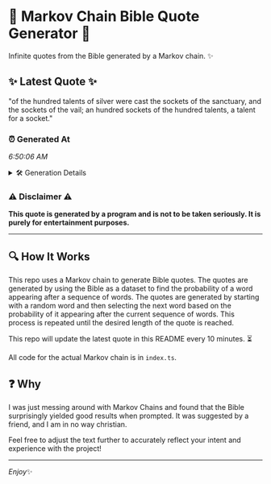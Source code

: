# 📖 Markov Chain Bible Quote Generator 📖

Infinite quotes from the Bible generated by a Markov chain. ✨

## ✨ Latest Quote ✨
"of the hundred talents of silver were cast the sockets of the sanctuary, and the sockets of the vail; an hundred sockets of the hundred talents, a talent for a socket."

### ⏰ Generated At
*6:50:06 AM*

<details>
    <summary>🛠️ Generation Details</summary>
    <p>
        <strong>🌱 Seed:</strong> of<br>
        <strong>🔄 Iterations:</strong> 30<br>
        <strong>📜 Context History:</strong><br>[ of ]: the<br>[ of, the ]: hundred<br>[ of, the, hundred ]: talents<br>[ of, the, hundred, talents ]: of<br>[ of, the, hundred, talents, of ]: silver<br>[ of, the, hundred, talents, of, silver ]: were<br>[ the, hundred, talents, of, silver, were ]: cast<br>[ hundred, talents, of, silver, were, cast ]: the<br>[ talents, of, silver, were, cast, the ]: sockets<br>[ of, silver, were, cast, the, sockets ]: of<br>[ silver, were, cast, the, sockets, of ]: the<br>[ were, cast, the, sockets, of, the ]: sanctuary,<br>[ cast, the, sockets, of, the, sanctuary, ]: and<br>[ the, sockets, of, the, sanctuary,, and ]: the<br>[ sockets, of, the, sanctuary,, and, the ]: sockets<br>[ of, the, sanctuary,, and, the, sockets ]: of<br>[ the, sanctuary,, and, the, sockets, of ]: the<br>[ sanctuary,, and, the, sockets, of, the ]: vail;<br>[ and, the, sockets, of, the, vail; ]: an<br>[ the, sockets, of, the, vail;, an ]: hundred<br>[ sockets, of, the, vail;, an, hundred ]: sockets<br>[ of, the, vail;, an, hundred, sockets ]: of<br>[ the, vail;, an, hundred, sockets, of ]: the<br>[ vail;, an, hundred, sockets, of, the ]: hundred<br>[ an, hundred, sockets, of, the, hundred ]: talents,<br>[ hundred, sockets, of, the, hundred, talents, ]: a<br>[ sockets, of, the, hundred, talents,, a ]: talent<br>[ of, the, hundred, talents,, a, talent ]: for<br>[ the, hundred, talents,, a, talent, for ]: a<br>[ hundred, talents,, a, talent, for, a ]: socket.<br>
    </p>
</details>

### ⚠️ Disclaimer ⚠️
**This quote is generated by a program and is not to be taken seriously. It is purely for entertainment purposes.**

---

## 🔍 How It Works

This repo uses a Markov chain to generate Bible quotes. The quotes are generated by using the Bible as a dataset to find the probability of a word appearing after a sequence of words. The quotes are generated by starting with a random word and then selecting the next word based on the probability of it appearing after the current sequence of words. This process is repeated until the desired length of the quote is reached.

This repo will update the latest quote in this README every 10 minutes. ⏳

All code for the actual Markov chain is in `index.ts`.

## ❓ Why

I was just messing around with Markov Chains and found that the Bible surprisingly yielded good results when prompted. 
It was suggested by a friend, and I am in no way christian.

Feel free to adjust the text further to accurately reflect your intent and experience with the project!

---

*Enjoy*✨
